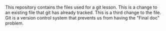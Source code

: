 This repository contains the files used for a git lesson.
This is a change to an existing file that git has already tracked.
This is a third change to the file.
Git is a version control system that prevents us from having the "Final doc" problem.

